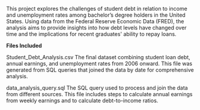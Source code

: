 This project explores the challenges of student debt in relation to income and unemployment rates among bachelor’s degree holders in the United States. Using data from the Federal Reserve Economic Data (FRED), the analysis aims to provide insights into how debt levels have changed over time and the implications for recent graduates' ability to repay loans.

**Files Included**

Student_Debt_Analysis.csv
The final dataset combining student loan debt, annual earnings, and unemployment rates from 2006 onward. This file was generated from SQL queries that joined the data by date for comprehensive analysis.

data_analysis_query.sql
The SQL query used to process and join the data from different sources. This file includes steps to calculate annual earnings from weekly earnings and to calculate debt-to-income ratios.
